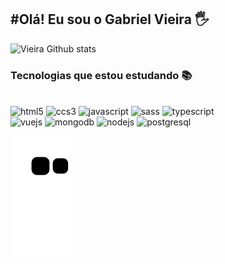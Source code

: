 ## #Olá! Eu sou o Gabriel Vieira 🖐️

![Vieira Github stats](https://github-readme-stats.vercel.app/api?username=theVieira&show_icons=true&theme=dracula)

### Tecnologias que estou estudando 📚

<div style = "display: inline_block"><br/>
  <img alt = "html5" src = "https://img.shields.io/badge/HTML5-E34F26?style=for-the-badge&logo=html5&logoColor=white" />
  <img alt = "ccs3" src = "https://img.shields.io/badge/CSS3-1572B6?style=for-the-badge&logo=css3&logoColor=white" />
  <img alt = "javascript" src = "https://img.shields.io/badge/JavaScript-F7DF1E?style=for-the-badge&logo=javascript&logoColor=black" />
  <img alt = "sass" src = "https://img.shields.io/badge/Sass-CC6699?style=for-the-badge&logo=sass&logoColor=white" />
  <img alt = "typescript" src = "https://img.shields.io/badge/TypeScript-007ACC?style=for-the-badge&logo=typescript&logoColor=white" /><br/>
  <img alt = "vuejs" src = "https://www.google.com/url?sa=i&url=https%3A%2F%2Fdev.to%2Fmconner89%2Fusing-vue-to-build-a-wait-for-it-to-do-list-238a&psig=AOvVaw1gdXiM7nv2PLxWxTCS9nDP&ust=1705701883285000&source=images&cd=vfe&opi=89978449&ved=0CBIQjRxqFwoTCIja0ur454MDFQAAAAAdAAAAABAD" />
  <img alt = "mongodb" src = "https://img.shields.io/badge/MongoDB-4EA94B?style=for-the-badge&logo=mongodb&logoColor=white" />
  <img alt = "nodejs" src = "https://img.shields.io/badge/Node.js-43853D?style=for-the-badge&logo=node.js&logoColor=white" />
  <img alt = "postgresql" src = "https://img.shields.io/badge/PostgreSQL-316192?style=for-the-badge&logo=postgresql&logoColor=white" />
  
   ![Snake animation](https://github.com/rafaballerini/rafaballerini/blob/output/github-contribution-grid-snake.svg)
   
</div>

